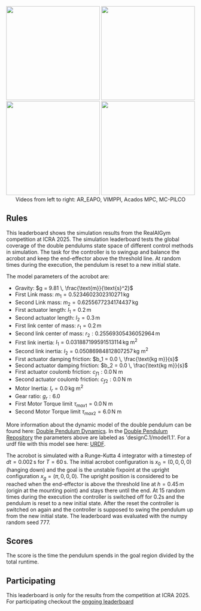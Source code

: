<div align="center">
<img width="250" src="https://raw.githubusercontent.com/dfki-ric-underactuated-lab/real_ai_gym_leaderboard/main/data/acrobot/simulation_icra2025/ar_eapo/sim_video.gif">
<img width="250" src="https://raw.githubusercontent.com/dfki-ric-underactuated-lab/real_ai_gym_leaderboard/main/data/acrobot/simulation_icra2025/vimppi/sim_video.gif">
<img width="250" src="https://raw.githubusercontent.com/dfki-ric-underactuated-lab/real_ai_gym_leaderboard/main/data/acrobot/simulation_icra2025/acados_mpc/sim_video.gif">
<img width="250" src="https://raw.githubusercontent.com/dfki-ric-underactuated-lab/real_ai_gym_leaderboard/main/data/acrobot/simulation_icra2025/mcpilco/sim_video.gif">
<figcaption>Videos from left to right: AR_EAPO, VIMPPI, Acados MPC, MC-PILCO</figcaption>
</div>

## Rules

This leaderboard shows the simulation results from the RealAIGym competition at
ICRA 2025.
The simulation leaderboard tests the global coverage of the double pendulums
state space of different control methods in simulation. The task for the
controller is to swingup and balance the acrobot and keep the end-effector
above the threshold line. At random times during the execution, the pendulum is
reset to a new initial state.

The model parameters of the acrobot are:

  - Gravity: $g = 9.81 \, \frac{\text{m}}{\text{s}^2}$
  - First Link mass: $m_1 = 0.5234602302310271 \, \text{kg}$
  - Second Link mass: $m_2 = 0.6255677234174437 \, \text{kg}$
  - First actuator length: $l_1 = 0.2 \, \text{m}$
  - Second actuator length: $l_2 = 0.3 \, \text{m}$
  - First link center of mass: $r_1 = 0.2 \, \text{m}$
  - Second link center of mass: $r_2: 0.25569305436052964 \, \text{m}$
  - First link inertia: $I_1 = 0.031887199591513114 \, \text{kg m}^2$
  - Second link inertia: $I_2 = 0.05086984812807257 \, \text{kg m}^2$
  - First actuator damping friction: $b_1 = 0.0 \, \frac{\text{kg m}}{s}$
  - Second actuator damping friction: $b_2 = 0.0 \, \frac{\text{kg m}}{s}$
  - First actuator coulomb friction: $c_{f1}: 0.0 \, \text{N m}$
  - Second actuator coulomb friction: $c_{f2}: 0.0 \, \text{N m}$
  - Motor Inertia: $I_r = 0.0 \, \text{kg m}^2$
  - Gear ratio: $g_r: 6.0$
  - First Motor Torque limit $\tau_{max1} = 0.0 \, \text{N m}$
  - Second Motor Torque limit $\tau_{max2} = 6.0 \, \text{N m}$

More information about the dynamic model of the double pendulum can be found
here: [Double Pendulum
Dynamics](https://dfki-ric-underactuated-lab.github.io/double_pendulum/dynamics.html).
In the [Double Pendulum
Repository](https://github.com/dfki-ric-underactuated-lab/double_pendulum) the
parameters above are labeled as 'designC.1/model1.1'.
For a urdf file with this model see here:
[URDF](https://github.com/dfki-ric-underactuated-lab/double_pendulum/tree/main/data/system_identification/identified_parameters/design_C.1/model_1.1).

The acrobot is simulated with a Runge-Kutta 4 integrator with a timestep of $dt
= 0.002 \, \text{s}$ for $T = 60 \, \text{s}$. The initial acrobot
configuration is $x_0 = (0, 0, 0, 0)$ (hanging down) and the goal is the
unstable fixpoint at the upright configuration $x_g = (\pi, 0, 0, 0)$. The
upright position is considered to be reached when the end-effector is above the
threshold line at $h=0.45 \, \text{m}$ (origin at the mounting point) and stays
there until the end. At 15 random times during the execution the controller is
switched off for 0.2s and the pendulum is reset to a new initial state. After
the reset the controller is switched on again and the controller is supposed to
swing the pendulum up from the new initial state.
The leaderboard was evaluated with the numpy random seed 777.

## Scores

The score is the time the pendulum spends in the goal region divided by the
total runtime.

## Participating

This leaderboard is only for the results from the competition at ICRA 2025. For
participating checkout the [ongoing
leaderboard](https://dfki-ric-underactuated-lab.github.io/real_ai_gym_leaderboard/acrobot_real_system_perturbation_leaderboard_v2.html)
